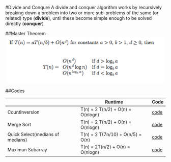 #Divide and Conqure
A divide and conquer algorithm works by recursively breaking down a problem into two or more sub-problems of the same (or related) type (**divide**), until these become simple enough to be solved directly (**conquer**)

##Master Theorem
![](./MasterThm.png)

##Codes

||Runtime|Code|
|---|---|---|
|CountInversion| T(n) = 2 T(n/2) + O(n) = O(nlogn)|[code](https://github.com/jingt06/Algorithms/blob/master/DivideAndConquer/count_inversion.cpp)|
|Merge Sort| T(n) = 2 T(n/2) + O(n) = O(nlogn)|[code](https://github.com/jingt06/Algorithms/blob/master/DivideAndConquer/merge_sort.cc)|
|Quick Select(medians of medians)| T(n) = 2 T(7n/10) + O(n/5) = O(n)|[code](https://github.com/jingt06/Algorithms/blob/master/DivideAndConquer/medians_of_five_quick_select.cc)|
|Maximun Subarray|T(n) = 2T(n/2) + O(n) = O(nlogn)|[code](https://github.com/jingt06/Algorithms/blob/master/DivideAndConquer/MaxSubarr.cpp)|